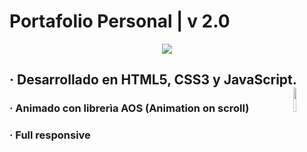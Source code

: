 # Portafolio Personal | v 2.0

  <div align="center">
    <img src="https://user-images.githubusercontent.com/104522465/205453954-d59a06c3-a4de-420c-94c9-0ac98f319d8c.png" />
  </div>

## · Desarrollado en HTML5, CSS3 y JavaScript. <img width="10%" height="auto" margin-top="5px" src="https://user-images.githubusercontent.com/104522465/216482629-9377f6cd-fab4-4782-bb9b-7955dde461d3.png" align="right" width="100" />
### · Animado con librerìa AOS (Animation on scroll) 
### · Full responsive

